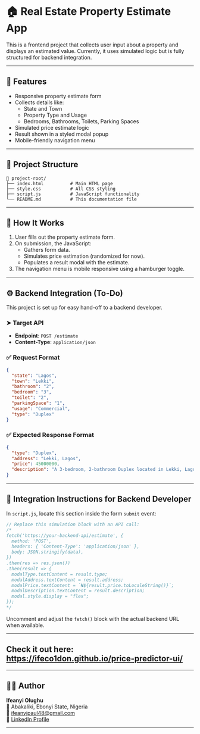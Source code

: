 # 🏠 Real Estate Property Estimate App

This is a frontend project that collects user input about a property and displays an estimated value. Currently, it uses simulated logic but is fully structured for backend integration.

---

## 🚀 Features

- Responsive property estimate form
- Collects details like:
  - State and Town
  - Property Type and Usage
  - Bedrooms, Bathrooms, Toilets, Parking Spaces
- Simulated price estimate logic
- Result shown in a styled modal popup
- Mobile-friendly navigation menu

---

## 📂 Project Structure

```
📁 project-root/
├── index.html          # Main HTML page
├── style.css           # All CSS styling
├── script.js           # JavaScript functionality
└── README.md           # This documentation file
```

---

## 🔧 How It Works

1. User fills out the property estimate form.
2. On submission, the JavaScript:
   - Gathers form data.
   - Simulates price estimation (randomized for now).
   - Populates a result modal with the estimate.
3. The navigation menu is mobile responsive using a hamburger toggle.

---

## ⚙️ Backend Integration (To-Do)

This project is set up for easy hand-off to a backend developer.

### ➤ Target API

- **Endpoint**: `POST /estimate`
- **Content-Type**: `application/json`

### ✅ Request Format

```json
{
  "state": "Lagos",
  "town": "Lekki",
  "bathroom": "2",
  "bedroom": "3",
  "toilet": "2",
  "parkingSpace": "1",
  "usage": "Commercial",
  "type": "Duplex"
}
```

### ✅ Expected Response Format

```json
{
  "type": "Duplex",
  "address": "Lekki, Lagos",
  "price": 45000000,
  "description": "A 3-bedroom, 2-bathroom Duplex located in Lekki, Lagos, suitable for commercial use."
}
```

---

## 📍 Integration Instructions for Backend Developer

In `script.js`, locate this section inside the form `submit` event:

```js
// Replace this simulation block with an API call:
/*
fetch('https://your-backend-api/estimate', {
  method: 'POST',
  headers: { 'Content-Type': 'application/json' },
  body: JSON.stringify(data),
})
.then(res => res.json())
.then(result => {
  modalType.textContent = result.type;
  modalAddress.textContent = result.address;
  modalPrice.textContent = `₦${result.price.toLocaleString()}`;
  modalDescription.textContent = result.description;
  modal.style.display = "flex";
});
*/
```

Uncomment and adjust the `fetch()` block with the actual backend URL when available.

---

## Check it out here: https://ifeco1don.github.io/price-predictor-ui/

---

## 🙋‍♂️ Author

**Ifeanyi Olughu**  
📍 Abakaliki, Ebonyi State, Nigeria  
📧 [ifeanyipaul48@gmail.com](mailto:ifeanyipaul48@gmail.com)  
🔗 [LinkedIn Profile](https://linkedin.com/in/ifeanyi-paul)

---

